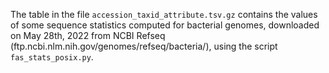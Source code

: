 The table in the file ``accession_taxid_attribute.tsv.gz`` contains
the values of some sequence statistics computed for bacterial genomes,
downloaded on May 28th, 2022 from NCBI Refseq
(ftp.ncbi.nlm.nih.gov/genomes/refseq/bacteria/),
using the script ``fas_stats_posix.py``.
